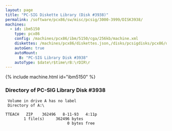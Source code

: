 ```yaml
---
layout: page
title: "PC-SIG Diskette Library (Disk #3938)"
permalink: /software/pcx86/sw/misc/pcsig/3000-3999/DISK3938/
machines:
  - id: ibm5150
    type: pcx86
    config: /machines/pcx86/ibm/5150/cga/256kb/machine.xml
    diskettes: /machines/pcx86/diskettes.json,/disks/pcsigdisks/pcx86/diskettes.json
    autoGen: true
    autoMount:
      B: "PC-SIG Library Disk #3938"
    autoType: $date\r$time\rB:\rDIR\r
---
```


{% include machine.html id="ibm5150" %}

### Directory of PC-SIG Library Disk #3938

     Volume in drive A has no label
     Directory of A:\

    TTEACH   ZIP    362496   8-11-93   4:11p
            1 file(s)     362496 bytes
                               0 bytes free
